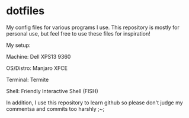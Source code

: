 # dotfiles
My config files for various programs I use. This repository is mostly for personal use, but feel free to use these files for inspiration!

My setup:

  Machine: Dell XPS13 9360
  
  OS/Distro: Manjaro XFCE
  
  Terminal: Termite
  
  Shell: Friendly Interactive Shell (FISH)
  
In addition, I use this repository to learn github so please don't judge my commentsa and commits too harshly ;~;
